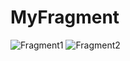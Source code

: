# MyFragment
![Fragment1](https://user-images.githubusercontent.com/107418303/222304385-1d7b2688-e270-412b-a214-695586db4e48.jpeg)
![Fragment2](https://user-images.githubusercontent.com/107418303/222304438-89ded84f-e0f2-48b7-ac2a-51c65beb073f.jpeg)
